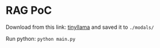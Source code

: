 # RAG PoC

Download from this link: [tinyllama](https://huggingface.co/TheBloke/TinyLlama-1.1B-Chat-v1.0-GGUF/tree/main?show_file_info=tinyllama-1.1b-chat-v1.0.Q4_0.gguf) and saved it to `./modals/`

Run python: `python main.py`